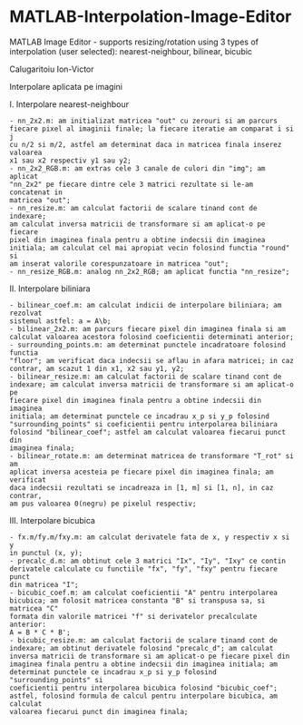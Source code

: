# MATLAB-Interpolation-Image-Editor
MATLAB Image Editor - supports resizing/rotation using 3 types of interpolation
(user selected): nearest-neighbour, bilinear, bicubic

Calugaritoiu Ion-Victor

Interpolare aplicata pe imagini

I. Interpolare nearest-neighbour

	- nn_2x2.m: am initializat matricea "out" cu zerouri si am parcurs
	fiecare pixel al imaginii finale; la fiecare iteratie am comparat i si j
	cu n/2 si m/2, astfel am determinat daca in matricea finala inserez valoarea
	x1 sau x2 respectiv y1 sau y2;
	- nn_2x2_RGB.m: am extras cele 3 canale de culori din "img"; am aplicat
	"nn_2x2" pe fiecare dintre cele 3 matrici rezultate si le-am concatenat in
	matricea "out";
	- nn_resize.m: am calculat factorii de scalare tinand cont de indexare;
	am calculat inversa matricii de transformare si am aplicat-o pe fiecare
	pixel din imaginea finala pentru a obtine indecsii din imaginea
	initiala; am calculat cel mai apropiat vecin folosind functia "round" si
	am inserat valorile corespunzatoare in matricea "out";
	- nn_resize_RGB.m: analog nn_2x2_RGB; am aplicat functia "nn_resize";

II. Interpolare biliniara

	- bilinear_coef.m: am calculat indicii de interpolare biliniara; am rezolvat
	sistemul astfel: a = A\b;
	- bilinear_2x2.m: am parcurs fiecare pixel din imaginea finala si am
	calculat valoarea acestora folosind coeficientii determinati anterior;
	- surrounding_points.m: am determinat punctele incadratoare folosind functia
	"floor"; am verificat daca indecsii se aflau in afara matricei; in caz
	contrar, am scazut 1 din x1, x2 sau y1, y2;
	- bilinear_resize.m: am calculat factorii de scalare tinand cont de
	indexare; am calculat inversa matricii de transformare si am aplicat-o pe
	fiecare pixel din imaginea finala pentru a obtine indecsii din imaginea
	initiala; am determinat punctele ce incadrau x_p si y_p folosind
	"surrounding_points" si coeficientii pentru interpolarea biliniara
	folosind "bilinear_coef"; astfel am calculat valoarea fiecarui punct din
	imaginea finala;
	- bilinear_rotate.m: am determinat matricea de transformare "T_rot" si am
	aplicat inversa acesteia pe fiecare pixel din imaginea finala; am verificat
	daca indecsii rezultati se incadreaza in [1, m] si [1, n], in caz contrar,
	am pus valoarea 0(negru) pe pixelul respectiv;

III. Interpolare bicubica

	- fx.m/fy.m/fxy.m: am calculat derivatele fata de x, y respectiv x si y
	in punctul (x, y);
	- precalc_d.m: am obtinut cele 3 matrici "Ix", "Iy", "Ixy" ce contin
	derivatele calculate cu functiile "fx", "fy", "fxy" pentru fiecare punct
	din matricea "I";
	- bicubic_coef.m: am calculat coeficientii "A" pentru interpolarea
	bicubica; am folosit matricea constanta "B" si transpusa sa, si matricea "C"
	formata din valorile matricei "f" si derivatelor precalculate anterior:
	A = B * C * B';
	- bicubic_resize.m: am calculat factorii de scalare tinand cont de
	indexare; am obtinut derivatele folosind "precalc_d"; am calculat
	inversa matricii de transformare si am aplicat-o pe fiecare pixel din
	imaginea finala pentru a obtine indecsii din imaginea initiala; am
	determinat punctele ce incadrau x_p si y_p folosind "surrounding_points" si
	coeficientii pentru interpolarea bicubica folosind "bicubic_coef";
	astfel, folosind formula de calcul pentru interpolare bicubica, am calculat
	valoarea fiecarui punct din imaginea finala;

